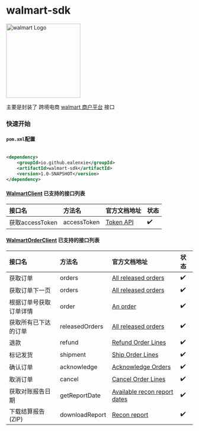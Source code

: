 walmart-sdk
======

<img src="https://developer.walmart.com/image/asdp/logo-walmart-dev-portal.png" alt="walmart Logo" width="200">

主要是封装了 跨境电商 [walmart 商户平台](https://developer.walmart.com/api/us/mp/orders) 接口

### 快速开始

#### `pom.xml`配置

```xml

<dependency>
    <groupId>io.github.ealenxie</groupId>
    <artifactId>walmart-sdk</artifactId>
    <version>1.0-SNAPSHOT</version>
</dependency>
```

#### [WalmartClient](https://github.com/EalenXie/sdk-all/blob/main/walmart-sdk/src/main/java/io/github/ealenxie/walmart/marketplace/WalmartClient.java) 已支持的接口列表

| 接口名           | 方法名         | 官方文档地址                                                                       | 状态  |
|:--------------|:------------|:-----------------------------------------------------------------------------|:----|
| 获取accessToken | accessToken | [Token API](https://developer.walmart.com/api/us/mp/auth#operation/tokenAPI) | ✔️  |

#### [WalmartOrderClient](https://github.com/EalenXie/sdk-all/blob/main/walmart-sdk/src/main/java/io/github/ealenxie/walmart/marketplace/WalmartOrderClient.java) 已支持的接口列表

| 接口名         | 方法名            | 官方文档地址                                                                                                                   | 状态  |
|:------------|:---------------|:-------------------------------------------------------------------------------------------------------------------------|:----|
| 获取订单        | orders         | [All released orders](https://developer.walmart.com/api/us/mp/orders#operation/getAllReleasedOrders)                     | ✔️  |
| 获取订单下一页     | orders         | [All released orders](https://developer.walmart.com/api/us/mp/orders#operation/getAllReleasedOrders)                     | ✔️  |
| 根据订单号获取订单详情 | order          | [An order](https://developer.walmart.com/api/us/mp/orders#operation/getAnOrder)                                          | ✔️  |
| 获取所有已下达的订单  | releasedOrders | [All released orders](https://developer.walmart.com/api/us/mp/orders#operation/getAllReleasedOrders)                     | ✔️  |
| 退款          | refund         | [Refund Order Lines](https://developer.walmart.com/api/us/mp/orders#operation/refundOrderLines)                          | ✔️  |
| 标记发货        | shipment       | [Ship Order Lines](https://developer.walmart.com/api/us/mp/orders#operation/shippingUpdates)                             | ✔️  |
| 确认订单        | acknowledge    | [Acknowledge Orders](https://developer.walmart.com/api/us/mp/orders#operation/acknowledgeOrders)                         | ✔️  |
| 取消订单        | cancel         | [Cancel Order Lines](https://developer.walmart.com/api/us/mp/orders#operation/cancelOrderLines)                          | ✔️  |
| 获取对账报告日期    | getReportDate  | [Available recon report dates](https://developer.walmart.com/api/us/mp/reports#operation/getAvailableV1ReconReportDates) | ✔️  |
| 下载结算报告(ZIP) | downloadReport | [Recon report](https://developer.walmart.com/api/us/mp/reports#operation/getReconReportV1)                               | ✔️  |
